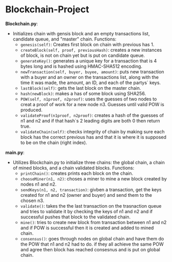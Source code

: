 # Blockchain-Project

**Blockchain.py**:

  - Initializes chain with gensis block and an empty transactions list, candidate queue, and "master" chain.
  Functions:
      - `genesis(self)`: Creates first block on chain with previous has 1.
      - `createBlock(self, proof, previousHash)`: creates a new instances of block, is not on chain yet but is put on candidate queue.
      - `generateKey()`: generates a unique key for a transaction that is 4 bytes long and is hashed using HMAC-SHA512 encoding.
      - `newTransaction(self, buyer, buyee, amount)`: puts new transaction with a buyer and an owner on the transactions list, 
                                                      along with the time it was made, the amount, an ID, and each of the partys` keys.
      - `lastBlock(self)`: gets the last block on the master chain.
      - `hash(newBlock)`: makes a has of some block using SHA256.
      - `POW(self, n1proof, n2proof)`: uses the guesses of two nodes to creat a proof of work for a new node n3. Guesses until valid POW is produced.
      - `validateProof(n1proof, n2proof)`: creates a hash of the guesses of n1 and n2 and if that hash`s 2 leading digits are both 0 then return true.
      - `validateChain(self)`: checks integrity of chain by making sure each block has the correct previous has and that it is where it is supposed to be on the chain (right index).
 
**main.py**:
  - Utilizes Blockchain.py to initialize three chains: the global chain, a chain of mined blocks, and a chain validated blocks.
  Functions:
    - `printChain()`: creates prints each block on the chain.
    - `chooseMiner(n1, n2)`: choses a miner to mine a new block created by nodes n1 and n2.
    - `sendKeys(n1, n2, transaction)`: givben a transaction, get the keys created for n1 and n2 (owner and buyer) and send them to the chosen n3.
    - `validate()`: takes the the last transaction on the trasnaction queue and tries to validate it by checking the keys of n1 and n2 and if successful pushes that block to the validated chain.
    - `mine()`: tries to create new block from transaction between n1 and n2 and if POW is successful then it is created and added to mined chain.
    - `consensus()`: goes through nodes on global chain and have them do the POW that n1 and n2 had to do. if they all achieve the same POW and agree then block has reached consesnus and is put on global chain.
